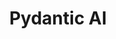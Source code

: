 ---
title: Pydantic AI
description: model agnostic library based on the popular pydantic library for type checking, supports graphs
link: https://ai.pydantic.dev/
image: ../images/pydantic.png
tags:
  - py
  - graph
---